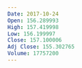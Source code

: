 ```yaml
---
Date: 2017-10-24
Open: 156.289993
High: 157.419998
Low: 156.199997
Close: 157.100006
Adj Close: 155.302765
Volume: 17757200
---
```

